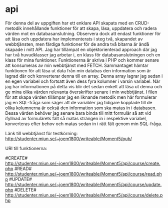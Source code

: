 # api

För denna del av uppgiften har ett enklare API skapats med en CRUD-metodik innehållande
funktioner för att skapa, läsa, uppdatera och radera värden mot en databasanslutning. 
Observera dock att endast funktioner för att läsa och uppdatera har implementerats i steg två, 
skapandet av webbtjänsten, men färdiga funktioner för de andra två bitarna är ändå skapade i 
mitt API. 
Jag har tillämpat en objektorienterad approach där jag har två huvudklasser jag arbetar i, en klass
för databasanslutningen och en klass för mina funktioner. Funktionerna är skriva i PHP och kommer
senare att konsumeras av min webbtjänst med FETCH. 
Sammantaget hämtar funktionen för att läsa ut data från min databas den information som är lagrad där 
och konverterar denna till en array. Denna array lagrar jag sedan i en egen variabel och fortsatt
även dess fyra kolumner i varsin variabel. När jag har informationen på detta vis blir det sedan enkelt
att läsa ut denna och ge mina olika värden relevanta överskrifter senare i min webbtjänst. I filen
för att skapa värden tillämpar jag en liknande metodik men här formulerar jag en SQL-fråga som säger att
de variabler jag tidigare kopplade till de olika kolumnerna är också den information som ska matas in 
i databasen. Dessa värden behöver jag senare bara binda till mitt formulär så att vid ifyllnad av 
formulärets fält så matas strängen in i respektive variabel, konverteras efter behov och matas sedan
in i rätt fält genom min SQL-fråga.

Länk till webbtjänst för testkörning:
http://studenter.miun.se/~joem1800/writeable/Moment5/pub/

URI till funktionerna:

#CREATE#
http://studenter.miun.se/~joem1800/writeable/Moment5/api/course/create.php
#READ#
http://studenter.miun.se/~joem1800/writeable/Moment5/api/course/read.php
#UPDATE#
http://studenter.miun.se/~joem1800/writeable/Moment5/api/course/update.php
#DELETE#
http://studenter.miun.se/~joem1800/writeable/Moment5/api/course/delete.php
